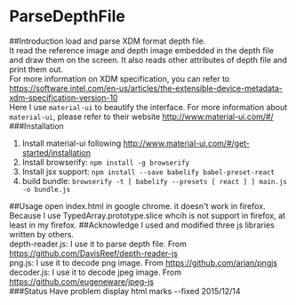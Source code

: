 # ParseDepthFile
##Introduction
load and parse XDM format depth file.<br>
It read the reference image and depth image embedded in the depth file and draw them on the screen.
It also reads other attributes of depth file and print them out.<br>
For more information on XDM specification, you can refer to https://software.intel.com/en-us/articles/the-extensible-device-metadata-xdm-specification-version-10<br />
Here I use `material-ui` to beautify the interface. For more information about `material-ui`, please refer 
to their website http://www.material-ui.com/#/<br />
###Installation
1. Install material-ui following http://www.material-ui.com/#/get-started/installation<br />
2. Install browserify: `npm install -g browserify`<br />
3. Install jsx support: `npm install --save babelify babel-preset-react`
4. build bundle: `browserify -t [ babelify --presets [ react ] ] main.js -o bundle.js`

##Usage
open index.html in google chrome. it doesn't work in firefox.<br>
Because I use TypedArray.prototype.slice whcih is not support in firefox, at least in my firefox.
##Acknowledge
I used and modified three js libraries written by others.<br>
depth-reader.js: I use it to parse depth file. From https://github.com/DavisReef/depth-reader-js<br>
png.js: I use it to decode png image. From https://github.com/arian/pngjs<br>
decoder.js: I use it to decode jpeg image. From https://github.com/eugeneware/jpeg-js<br>
###Status
Have problem display html marks --fixed 2015/12/14

